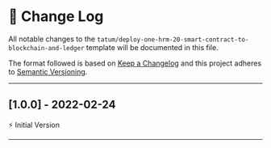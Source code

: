 # 📣 Change Log
All notable changes to the `tatum/deploy-one-hrm-20-smart-contract-to-blockchain-and-ledger` template will be documented in this file.

The format followed is based on [Keep a Changelog](http://keepachangelog.com/) and this project adheres to [Semantic Versioning](http://semver.org/).

---
 
## [1.0.0] - 2022-02-24
 
⚡️ Initial Version
 
---
